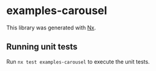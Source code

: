 # examples-carousel

This library was generated with [Nx](https://nx.dev).

## Running unit tests

Run `nx test examples-carousel` to execute the unit tests.
